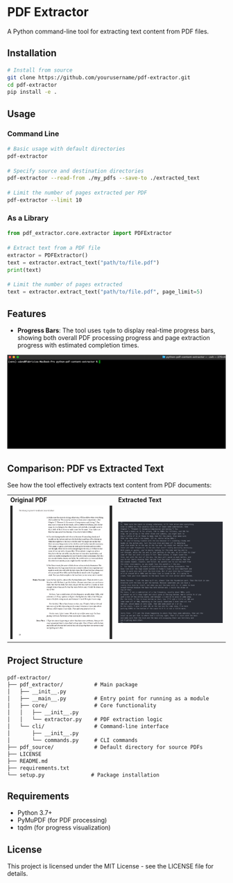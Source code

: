 # PDF Extractor

A Python command-line tool for extracting text content from PDF files.

## Installation

```bash
# Install from source
git clone https://github.com/yourusername/pdf-extractor.git
cd pdf-extractor
pip install -e .
```

## Usage

### Command Line

```bash
# Basic usage with default directories
pdf-extractor

# Specify source and destination directories
pdf-extractor --read-from ./my_pdfs --save-to ./extracted_text

# Limit the number of pages extracted per PDF
pdf-extractor --limit 10
```

### As a Library

```python
from pdf_extractor.core.extractor import PDFExtractor

# Extract text from a PDF file
extractor = PDFExtractor()
text = extractor.extract_text("path/to/file.pdf")
print(text)

# Limit the number of pages extracted
text = extractor.extract_text("path/to/file.pdf", page_limit=5)
```

## Features

- **Progress Bars**: The tool uses `tqdm` to display real-time progress bars, showing both overall PDF processing progress and page extraction progress with estimated completion times.

<p align="center">
  <img src="assets/demonstration.gif" alt="Progress Bar Demonstration" width="700">
</p>

## Comparison: PDF vs Extracted Text

See how the tool effectively extracts text content from PDF documents:

<p align="center">
  <table>
    <tr>
      <td><b>Original PDF</b></td>
      <td><b>Extracted Text</b></td>
    </tr>
    <tr>
      <td><img src="assets/pdf_version.png" alt="Original PDF" width="400"></td>
      <td><img src="assets/txt_version.png" alt="Extracted Text" width="400"></td>
    </tr>
  </table>
</p>

## Project Structure

```
pdf-extractor/
├── pdf_extractor/          # Main package
│   ├── __init__.py
│   ├── __main__.py         # Entry point for running as a module
│   ├── core/               # Core functionality
│   │   ├── __init__.py
│   │   └── extractor.py    # PDF extraction logic
│   └── cli/                # Command-line interface
│       ├── __init__.py
│       └── commands.py     # CLI commands
├── pdf_source/             # Default directory for source PDFs
├── LICENSE
├── README.md
├── requirements.txt
└── setup.py               # Package installation
```

## Requirements

- Python 3.7+
- PyMuPDF (for PDF processing)
- tqdm (for progress visualization)

## License

This project is licensed under the MIT License - see the LICENSE file for details.

